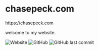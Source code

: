 # chasepeck.com
https://chasepeck.com

welcome to my website.

![Website](https://img.shields.io/website?down_color=red&down_message=offline&style=flat-square&up_color=green&up_message=online&url=https%3A%2F%2Fchasepeck.com)
![GitHub](https://img.shields.io/github/license/chasepeck/chasepeck.github.io?style=flat-square)
![GitHub last commit](https://img.shields.io/github/last-commit/chasepeck/chasepeck.github.io?color=green&style=flat-square)
